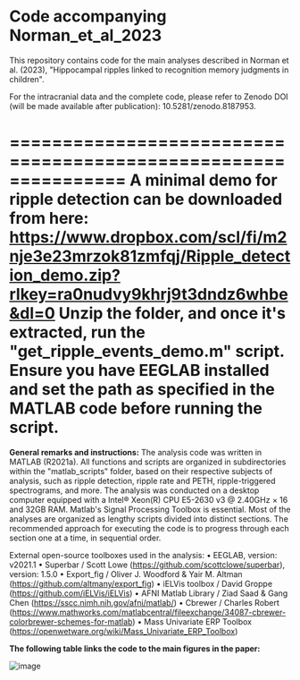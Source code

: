 # Code accompanying Norman_et_al_2023

﻿This repository contains code for the main analyses described in Norman et al. (2023), "Hippocampal ripples linked to recognition memory judgments in children".

For the intracranial data and the complete code, please refer to Zenodo DOI (will be made available after publication): 10.5281/zenodo.8187953.

===============================================================
A minimal demo for ripple detection can be downloaded from here: 
https://www.dropbox.com/scl/fi/m2nje3e23mrzok81zmfqj/Ripple_detection_demo.zip?rlkey=ra0nudvy9khrj9t3dndz6whbe&dl=0
Unzip the folder, and once it's extracted, run the "get_ripple_events_demo.m" script. Ensure you have EEGLAB installed and set the path as specified in the MATLAB code before running the script.
===============================================================

**General remarks and instructions:**
The analysis code was written in MATLAB (R2021a). All functions and scripts are organized in subdirectories within the "matlab_scripts" folder, based on their respective subjects of analysis, such as ripple detection, ripple rate and PETH, ripple-triggered spectrograms, and more.
The analysis was conducted on a desktop computer equipped with a Intel® Xeon(R) CPU E5-2630 v3 @ 2.40GHz × 16 and 32GB RAM. Matlab's Signal Processing Toolbox is essential.
Most of the analyses are organized as lengthy scripts divided into distinct sections. The recommended approach for executing the code is to progress through each section one at a time, in sequential order.

External open-source toolboxes used in the analysis:
•	EEGLAB, version: v2021.1
•	Superbar / Scott Lowe (https://github.com/scottclowe/superbar), version: 1.5.0
•	Export_fig / Oliver J. Woodford & Yair M. Altman (https://github.com/altmany/export_fig)
•	iELVis toolbox / David Groppe (https://github.com/iELVis/iELVis)
•	AFNI Matlab Library / Ziad Saad & Gang Chen (https://sscc.nimh.nih.gov/afni/matlab/)
•	Cbrewer / Charles Robert (https://www.mathworks.com/matlabcentral/fileexchange/34087-cbrewer-colorbrewer-schemes-for-matlab)
•	Mass Univariate ERP Toolbox (https://openwetware.org/wiki/Mass_Univariate_ERP_Toolbox)

**The following table links the code to the main figures in the paper:**

![image](https://github.com/itziknorman/Norman_et_al_2023/assets/59057794/6ad19145-59c3-40de-88af-db6c425a960b)





